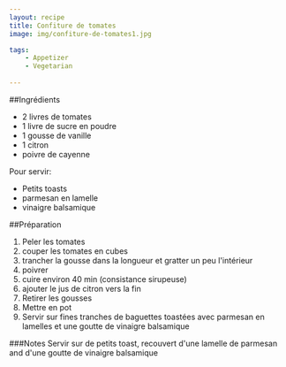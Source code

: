 ```yaml
---
layout: recipe
title: Confiture de tomates
image: img/confiture-de-tomates1.jpg

tags:
    - Appetizer
    - Vegetarian
    
---
```


##Ingrédients
* 2 livres de tomates
* 1 livre de sucre en poudre
* 1 gousse de vanille
* 1 citron
* poivre de cayenne

Pour servir:

* Petits toasts
* parmesan en lamelle
* vinaigre balsamique

##Préparation
1. Peler les tomates
2. couper les tomates en cubes
3. trancher la gousse dans la longueur et gratter un peu l'intérieur
4. poivrer
5. cuire environ 40 min (consistance sirupeuse)
6. ajouter le jus de citron vers la fin
7. Retirer les gousses
8. Mettre en pot
9. Servir sur fines tranches de baguettes toastées avec parmesan en lamelles et une goutte de vinaigre balsamique

###Notes
Servir sur de petits toast, recouvert d'une lamelle de parmesan and d'une goutte de vinaigre balsamique